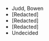 - Judd, Bowen
- [Redacted]
- [Redacted]
- [Redacted]
- Undecided

<!---
Bowenjudd9668/Bowenjudd9668 is a ✨ special ✨ repository because its `README.md` (this file) appears on your GitHub profile.
You can click the Preview link to take a look at your changes.
--->
